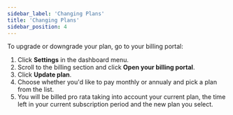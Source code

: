 ```yaml
---
sidebar_label: 'Changing Plans'
title: 'Changing Plans'
sidebar_position: 4
---
```

To upgrade or downgrade your plan, go to your billing portal:

1. Click **Settings** in the dashboard menu.
2. Scroll to the billing section and click **Open your billing portal**.
3. Click **Update plan**.
4. Choose whether you'd like to pay monthly or annualy and pick a plan from the list.
5. You will be billed pro rata taking into account your current plan, the time left in your current subscription period and the new plan you select.
